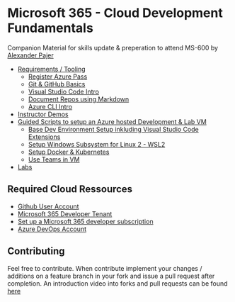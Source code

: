 # Microsoft 365 - Cloud Development Fundamentals

Companion Material for skills update & preperation to attend MS-600 by [Alexander Pajer](https://www.integrations.at/kontakt.aspx)

- [Requirements / Tooling](./Tooling)
  - [Register Azure Pass](./Tooling/05-AzurePass)
  - [Git & GitHub Basics](./Tooling/01-Github)
  - [Visual Studio Code Intro](./Tooling/02-VSCode)
  - [Document Repos using Markdown](./Tooling/03-Markdown)
  - [Azure CLI Intro](./Tooling/04-CLI)
- [Instructor Demos](./Demos)
- [Guided Scripts to setup an Azure hosted Development & Lab VM](./Setup)
  - [Base Dev Environment Setup inkluding Visual Studio Code Extensions](./Setup/#basics)
  - [Setup Windows Subsystem for Linux 2 - WSL2](./Setup/#wsl)
  - [Setup Docker & Kubernetes](./Setup/#docker-wsl)
  - [Use Teams in VM](./Setup/#teams)
- [Labs](./Labs)

## Required Cloud Ressources

- [Github User Account](https://github.com/)
- [Microsoft 365 Developer Tenant](https://developer.microsoft.com/en-us/microsoft-365/dev-program)
- [Set up a Microsoft 365 developer subscription](https://docs.microsoft.com/en-us/office/developer-program/microsoft-365-developer-program-get-started)
- [Azure DevOps Account](https://dev.azure.com/)

## Contributing

Feel free to contribute. When contribute implement your changes / additions on a feature branch in your fork and issue a pull request after completion. An introduction video into forks and pull requests can be found [here](https://www.youtube.com/watch?v=nT8KGYVurIU)
